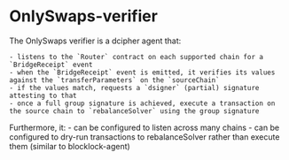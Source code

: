 # OnlySwaps-verifier

The OnlySwaps verifier is a dcipher agent that:

    - listens to the `Router` contract on each supported chain for a `BridgeReceipt` event
    - when the `BridgeReceipt` event is emitted, it verifies its values against the `transferParameters` on the `sourceChain`
    - if the values match, requests a `dsigner` (partial) signature attesting to that
    - once a full group signature is achieved, execute a transaction on the source chain to `rebalanceSolver` using the group signature

Furthermore, it:
    - can be configured to listen across many chains
    - can be configured to dry-run transactions to rebalanceSolver rather than execute them (similar to blocklock-agent)

